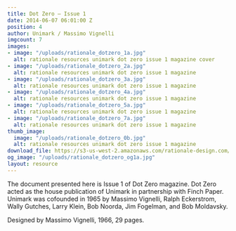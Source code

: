 ```yaml
---
title: Dot Zero – Issue 1
date: 2014-06-07 06:01:00 Z
position: 4
author: Unimark / Massimo Vignelli
imgcount: 7
images:
- image: "/uploads/rationale_dotzero_1a.jpg"
  alt: rationale resources unimark dot zero issue 1 magazine cover
- image: "/uploads/rationale_dotzero_2a.jpg"
  alt: rationale resources unimark dot zero issue 1 magazine
- image: "/uploads/rationale_dotzero_3a.jpg"
  alt: rationale resources unimark dot zero issue 1 magazine
- image: "/uploads/rationale_dotzero_4a.jpg"
  alt: rationale resources unimark dot zero issue 1 magazine
- image: "/uploads/rationale_dotzero_5a.jpg"
  alt: rationale resources unimark dot zero issue 1 magazine
- image: "/uploads/rationale_dotzero_7a.jpg"
  alt: rationale resources unimark dot zero issue 1 magazine
thumb_image:
  image: "/uploads/rationale_dotzero_0b.jpg"
  alt: rationale resources unimark dot zero issue 1 magazine
download_file: https://s3-us-west-2.amazonaws.com/rationale-design.com/resources/files/Vignelli_DotZero_Issue1.pdf
og_image: "/uploads/rationale_dotzero_og1a.jpg"
layout: resource
---
```


The document presented here is Issue 1 of Dot Zero magazine. Dot Zero acted as the house publication of Unimark in partnership with Finch Paper. Unimark was cofounded in 1965 by Massimo Vignelli, Ralph Eckerstrom, Wally Gutches, Larry Klein, Bob Noorda, Jim Fogelman, and Bob Moldavsky.

Designed by Massimo Vignelli, 1966, 29 pages.
